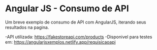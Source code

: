 # Angular JS - Consumo de API

Um breve exemplo de consumo de API com AngularJS, iterando seus resultados na pagina.

-API utilizada: https://fakestoreapi.com/products
-Disponivel para testes em: https://angularjsxemplos.netlify.app/requisicaoapi
